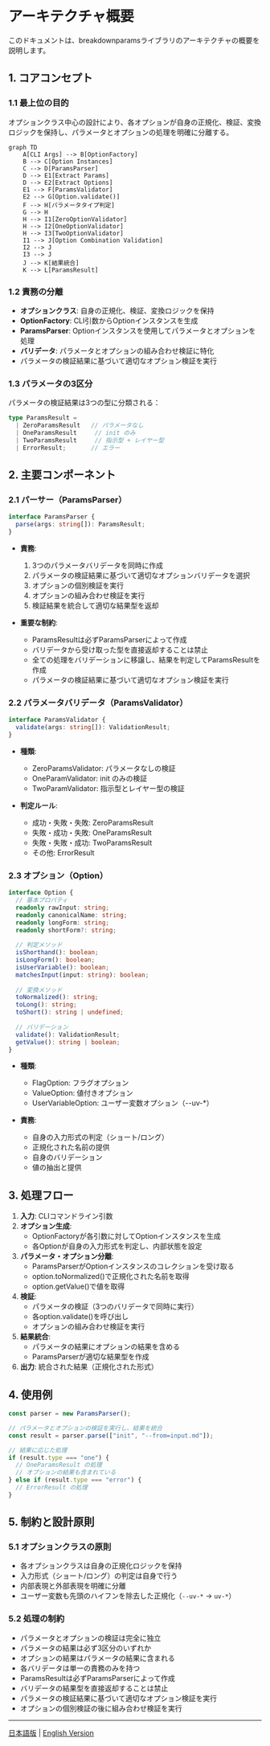 # アーキテクチャ概要

このドキュメントは、breakdownparamsライブラリのアーキテクチャの概要を説明します。

## 1. コアコンセプト

### 1.1 最上位の目的
オプションクラス中心の設計により、各オプションが自身の正規化、検証、変換ロジックを保持し、パラメータとオプションの処理を明確に分離する。

```mermaid
graph TD
    A[CLI Args] --> B[OptionFactory]
    B --> C[Option Instances]
    C --> D[ParamsParser]
    D --> E1[Extract Params]
    D --> E2[Extract Options]
    E1 --> F[ParamsValidator]
    E2 --> G[Option.validate()]
    F --> H[パラメータタイプ判定]
    G --> H
    H --> I1[ZeroOptionValidator]
    H --> I2[OneOptionValidator]
    H --> I3[TwoOptionValidator]
    I1 --> J[Option Combination Validation]
    I2 --> J
    I3 --> J
    J --> K[結果統合]
    K --> L[ParamsResult]
```

### 1.2 責務の分離
- **オプションクラス**: 自身の正規化、検証、変換ロジックを保持
- **OptionFactory**: CLI引数からOptionインスタンスを生成
- **ParamsParser**: Optionインスタンスを使用してパラメータとオプションを処理
- **バリデータ**: パラメータとオプションの組み合わせ検証に特化
- パラメータの検証結果に基づいて適切なオプション検証を実行

### 1.3 パラメータの3区分
パラメータの検証結果は3つの型に分類される：

```typescript
type ParamsResult =
  | ZeroParamsResult   // パラメータなし
  | OneParamsResult     // init のみ
  | TwoParamsResult     // 指示型 + レイヤー型
  | ErrorResult;       // エラー
```

## 2. 主要コンポーネント

### 2.1 パーサー（ParamsParser）

```typescript
interface ParamsParser {
  parse(args: string[]): ParamsResult;
}
```

- **責務**:
  1. 3つのパラメータバリデータを同時に作成
  2. パラメータの検証結果に基づいて適切なオプションバリデータを選択
  3. オプションの個別検証を実行
  4. オプションの組み合わせ検証を実行
  5. 検証結果を統合して適切な結果型を返却

- **重要な制約**:
  - ParamsResultは必ずParamsParserによって作成
  - バリデータから受け取った型を直接返却することは禁止
  - 全ての処理をバリデーションに移譲し、結果を判定してParamsResultを作成
  - パラメータの検証結果に基づいて適切なオプション検証を実行

### 2.2 パラメータバリデータ（ParamsValidator）

```typescript
interface ParamsValidator {
  validate(args: string[]): ValidationResult;
}
```

- **種類**:
  - ZeroParamsValidator: パラメータなしの検証
  - OneParamValidator: init のみの検証
  - TwoParamValidator: 指示型とレイヤー型の検証

- **判定ルール**:
  - 成功・失敗・失敗: ZeroParamsResult
  - 失敗・成功・失敗: OneParamsResult
  - 失敗・失敗・成功: TwoParamsResult
  - その他: ErrorResult

### 2.3 オプション（Option）

```typescript
interface Option {
  // 基本プロパティ
  readonly rawInput: string;
  readonly canonicalName: string;
  readonly longForm: string;
  readonly shortForm?: string;
  
  // 判定メソッド
  isShorthand(): boolean;
  isLongForm(): boolean;
  isUserVariable(): boolean;
  matchesInput(input: string): boolean;
  
  // 変換メソッド
  toNormalized(): string;
  toLong(): string;
  toShort(): string | undefined;
  
  // バリデーション
  validate(): ValidationResult;
  getValue(): string | boolean;
}
```

- **種類**:
  - FlagOption: フラグオプション
  - ValueOption: 値付きオプション
  - UserVariableOption: ユーザー変数オプション（--uv-*）

- **責務**:
  - 自身の入力形式の判定（ショート/ロング）
  - 正規化された名前の提供
  - 自身のバリデーション
  - 値の抽出と提供

## 3. 処理フロー

1. **入力**: CLIコマンドライン引数
2. **オプション生成**:
   - OptionFactoryが各引数に対してOptionインスタンスを生成
   - 各Optionが自身の入力形式を判定し、内部状態を設定
3. **パラメータ・オプション分離**:
   - ParamsParserがOptionインスタンスのコレクションを受け取る
   - option.toNormalized()で正規化された名前を取得
   - option.getValue()で値を取得
4. **検証**:
   - パラメータの検証（3つのバリデータで同時に実行）
   - 各option.validate()を呼び出し
   - オプションの組み合わせ検証を実行
5. **結果統合**:
   - パラメータの結果にオプションの結果を含める
   - ParamsParserが適切な結果型を作成
6. **出力**: 統合された結果（正規化された形式）

## 4. 使用例

```typescript
const parser = new ParamsParser();

// パラメータとオプションの検証を実行し、結果を統合
const result = parser.parse(["init", "--from=input.md"]);

// 結果に応じた処理
if (result.type === "one") {
  // OneParamsResult の処理
  // オプションの結果も含まれている
} else if (result.type === "error") {
  // ErrorResult の処理
}
```

## 5. 制約と設計原則

### 5.1 オプションクラスの原則
- 各オプションクラスは自身の正規化ロジックを保持
- 入力形式（ショート/ロング）の判定は自身で行う
- 内部表現と外部表現を明確に分離
- ユーザー変数も先頭のハイフンを除去した正規化（`--uv-*` → `uv-*`）

### 5.2 処理の制約
- パラメータとオプションの検証は完全に独立
- パラメータの結果は必ず3区分のいずれか
- オプションの結果はパラメータの結果に含まれる
- 各バリデータは単一の責務のみを持つ
- ParamsResultは必ずParamsParserによって作成
- バリデータの結果型を直接返却することは禁止
- パラメータの検証結果に基づいて適切なオプション検証を実行
- オプションの個別検証の後に組み合わせ検証を実行

---

[日本語版](layer1_overview.ja.md) | [English Version](layer1_overview.md) 